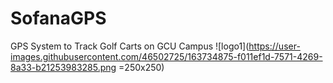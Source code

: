 # SofanaGPS
GPS System to Track Golf Carts on GCU Campus
![logo1](https://user-images.githubusercontent.com/46502725/163734875-f011ef1d-7571-4269-8a33-b21253983285.png =250x250)

